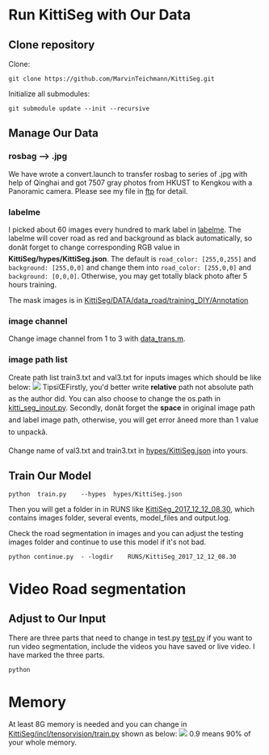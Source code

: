 # Run KittiSeg with Our Data
## Clone repository
Clone:

`git clone https://github.com/MarvinTeichmann/KittiSeg.git`

Initialize all submodules:

`git submodule update --init --recursive`
## Manage Our Data
### rosbag --> .jpg
We have wrote a convert.launch to transfer rosbag  to series of .jpg with help of Qinghai and got 7507 gray photos from HKUST to Kengkou with a Panoramic camera. Please see my file in [ftp](ftp://ftp.ram-lab.com/write/zhanghui/) for detail.
### labelme
I picked about 60 images every hundred to mark label in [labelme](http://labelme.csail.mit.edu/Release3.0/). The labelme will cover road as red and background as black automatically, so donât forget to change corresponding RGB value in **KittiSeg/hypes/KittiSeg.json**. The default is `road_color: [255,0,255]` and `background: [255,0,0]` and change them into `road_color: [255,0,0]` and `background: [0,0,0]`. Otherwise, you may get totally black photo after 5 hours training. 

The mask images is in [KittiSeg/DATA/data_road/training_DIY/Annotation](http://ee4e068.ee.ust.hk:8001/tree/usr/app/KittiSeg/DATA/data_road/training_DIY/Annotation)
### image channel
Change image channel from 1 to 3 with [data_trans.m](http://ee4e068.ee.ust.hk:8001/view/usr/app/KittiSeg/data_trans.m). 
### image path list 
Create path list train3.txt and val3.txt for inputs images which should be like below: ![](imagepath.png)
TipsïŒFirstly, you'd better write **relative** path not absolute path as the author did. You can also choose to change the os.path in [kitti\_seg\_inout.py](http://ee4e068.ee.ust.hk:8001/edit/usr/app/KittiSeg/inputs/kitti_seg_input.py). Secondly, donât forget the **space** in original image path and label image path, otherwise, you will get error âneed more than 1 value to unpackâ.

Change name of val3.txt and train3.txt in [hypes/KittiSeg.json](http://ee4e068.ee.ust.hk:8001/edit/usr/app/KittiSeg/hypes/KittiSeg.json) into yours.
## Train Our Model
`python  train.py    --hypes  hypes/KittiSeg.json`

Then you will get a folder in in RUNS like [KittiSeg\_2017\_12\_12\_08.30](http://ee4e068.ee.ust.hk:8001/tree/usr/app/KittiSeg/RUNS/KittiSeg_2017_12_12_08.30), which contains images folder, several events, model_files and output.log. 

Check the road segmentation in images and you can adjust the testing images folder and  continue to use this model if it's not bad.

`python continue.py  - -logdir    RUNS/KittiSeg_2017_12_12_08.30`

# Video Road segmentation
## Adjust to Our Input
There are three parts that need to change in test.py
[test.py](http://ee4e068.ee.ust.hk:8001/edit/usr/app/KittiSeg/test.py) if you want to run video segmentation, include the videos you have saved or live video. I have marked the three parts.

`python `

# Memory
At least 8G memory is needed and you can change in [KittiSeg/incl/tensorvision/train.py](http://ee4e068.ee.ust.hk:8001/edit/usr/app/KittiSeg/incl/tensorvision/train.py) shown as below:
![](memory.png)
0.9 means 90% of your whole memory.


